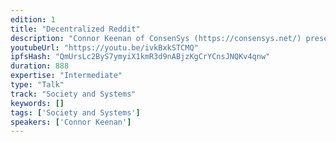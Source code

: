 ```yaml
---
edition: 1
title: "Decentralized Reddit"
description: "Connor Keenan of ConsenSys (https://consensys.net/) presents on his decentralized version of Reddit built on Ethereum."
youtubeUrl: "https://youtu.be/ivkBxkSTCMQ"
ipfsHash: "QmUrsLc2ByS7ymyiX1kmR3d9nABjzKgCrYCnsJNQKv4qnw"
duration: 888
expertise: "Intermediate"
type: "Talk"
track: "Society and Systems"
keywords: []
tags: ['Society and Systems']
speakers: ['Connor Keenan']
---
```

